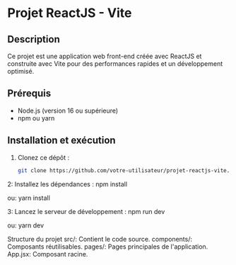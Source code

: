 # Projet ReactJS - Vite

## Description
Ce projet est une application web front-end créée avec ReactJS et construite avec Vite pour des performances rapides et un développement optimisé.

## Prérequis
- Node.js (version 16 ou supérieure)
- npm ou yarn

## Installation et exécution
1. Clonez ce dépôt :
   ```bash
   git clone https://github.com/votre-utilisateur/projet-reactjs-vite.git

2: Installez les dépendances :
npm install

ou: 
yarn install

3: Lancez le serveur de développement :
npm run dev

ou:
yarn dev

Structure du projet
src/: Contient le code source.
components/: Composants réutilisables.
pages/: Pages principales de l'application.
App.jsx: Composant racine.

